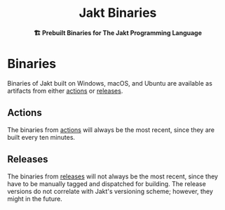 <h1 align="center">Jakt Binaries</h1>
<p align="center"><b>🏗 Prebuilt Binaries for The Jakt Programming Language</b></p>

# Binaries

Binaries of Jakt built on Windows, macOS, and Ubuntu are available as artifacts from
either [actions](https://github.com/Fuwn/jakt-binaries/actions) or
[releases](https://github.com/Fuwn/jakt-binaries/releases).

## Actions

The binaries from [actions](https://github.com/Fuwn/jakt-binaries/actions) will always
be the most recent, since they are built every ten minutes.

## Releases

The binaries from [releases](https://github.com/Fuwn/jakt-binaries/releases) will not
always be the most recent, since they have to be manually tagged and dispatched for
building. The release versions do not correlate with Jakt's versioning scheme; however,
they might in the future.
